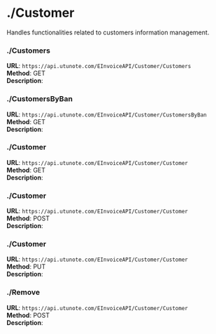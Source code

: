 # ./Customer

Handles functionalities related to customers information management.

### ./Customers
**URL**: `https://api.utunote.com/EInvoiceAPI/Customer/Customers`  
**Method**: GET  
**Description**: 

### ./CustomersByBan
**URL**: `https://api.utunote.com/EInvoiceAPI/Customer/CustomersByBan`  
**Method**: GET  
**Description**: 

### ./Customer
**URL**: `https://api.utunote.com/EInvoiceAPI/Customer/Customer`  
**Method**: GET  
**Description**: 

### ./Customer
**URL**: `https://api.utunote.com/EInvoiceAPI/Customer/Customer`  
**Method**: POST  
**Description**: 

### ./Customer
**URL**: `https://api.utunote.com/EInvoiceAPI/Customer/Customer`  
**Method**: PUT  
**Description**: 

### ./Remove
**URL**: `https://api.utunote.com/EInvoiceAPI/Customer/Customer`  
**Method**: POST  
**Description**: 





